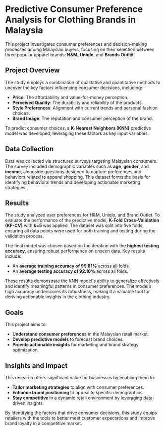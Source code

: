 # Predictive Consumer Preference Analysis for Clothing Brands in Malaysia

This project investigates consumer preferences and decision-making processes among Malaysian buyers, focusing on their selection between three popular apparel brands: **H&M**, **Uniqlo**, and **Brands Outlet**.

## Project Overview
The study employs a combination of qualitative and quantitative methods to uncover the key factors influencing consumer decisions, including:
- **Price**: The affordability and value-for-money perception.
- **Perceived Quality**: The durability and reliability of the products.
- **Style Preferences**: Alignment with current trends and personal fashion choices.
- **Brand Image**: The reputation and consumer perception of the brand.

To predict consumer choices, a **K-Nearest Neighbors (KNN)** predictive model was developed, leveraging these factors as key input variables.

## Data Collection
Data was collected via structured surveys targeting Malaysian consumers. The survey included demographic variables such as **age**, **gender**, and **income**, alongside questions designed to capture preferences and behaviors related to apparel shopping. This dataset forms the basis for identifying behavioral trends and developing actionable marketing strategies.

## Results
The study analyzed user preferences for H&M, Uniqlo, and Brand Outlet. To evaluate the performance of the predictive model, **K-Fold Cross-Validation (KF-CV)** with **k=5** was applied. The dataset was split into five folds, ensuring all data points were used for both training and testing during the validation process.

The final model was chosen based on the iteration with the **highest testing accuracy**, ensuring robust performance on unseen data. Key results include:
- An **average training accuracy of 99.81%** across all folds.
- An **average testing accuracy of 92.10%** across all folds.

These results demonstrate the KNN model's ability to generalize effectively and identify meaningful patterns in consumer preferences. The model’s high accuracy underscores its robustness, making it a valuable tool for deriving actionable insights in the clothing industry.

## Goals
This project aims to:
- **Understand consumer preferences** in the Malaysian retail market.
- **Develop predictive models** to forecast brand choices.
- **Provide actionable insights** for marketing and brand strategy optimization.

## Insights and Impact
This research offers significant value for businesses by enabling them to:
- **Tailor marketing strategies** to align with consumer preferences.
- **Enhance brand positioning** to appeal to specific demographics.
- **Stay competitive** in a dynamic retail environment by leveraging data-driven insights.

By identifying the factors that drive consumer decisions, this study equips retailers with the tools to better meet customer expectations and improve brand loyalty in a competitive market.
